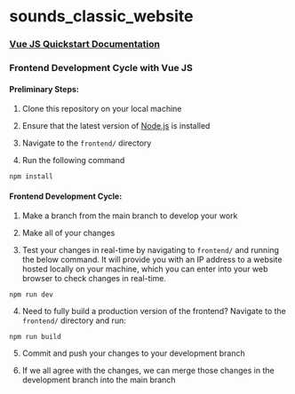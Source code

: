 # sounds_classic_website

### [Vue JS Quickstart Documentation](https://vuejs.org/guide/quick-start)

### Frontend Development Cycle with Vue JS

#### Preliminary Steps:

1. Clone this repository on your local machine

2. Ensure that the latest version of [Node.js](https://nodejs.org/) is installed

3. Navigate to the `frontend/` directory

4. Run the following command

```
npm install
```

#### Frontend Development Cycle:

1. Make a branch from the main branch to develop your work

2. Make all of your changes

3. Test your changes in real-time by navigating to `frontend/` and running the below command. It will provide you with an IP address to a website hosted locally on your machine, which you can enter into your web browser to check changes in real-time.

```
npm run dev
```

4. Need to fully build a production version of the frontend? Navigate to the `frontend/` directory and run:

```
npm run build
```

5. Commit and push your changes to your development branch

6. If we all agree with the changes, we can merge those changes in the development branch into the main branch